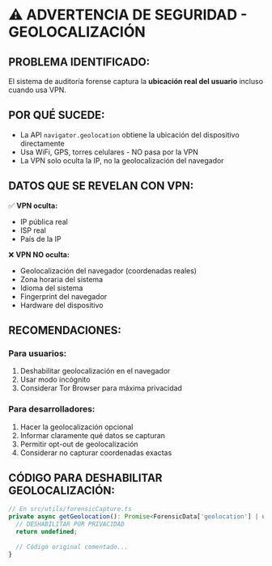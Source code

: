# ⚠️ ADVERTENCIA DE SEGURIDAD - GEOLOCALIZACIÓN

## PROBLEMA IDENTIFICADO:
El sistema de auditoría forense captura la **ubicación real del usuario** incluso cuando usa VPN.

## POR QUÉ SUCEDE:
- La API `navigator.geolocation` obtiene la ubicación del dispositivo directamente
- Usa WiFi, GPS, torres celulares - NO pasa por la VPN
- La VPN solo oculta la IP, no la geolocalización del navegador

## DATOS QUE SE REVELAN CON VPN:
✅ **VPN oculta:**
- IP pública real
- ISP real
- País de la IP

❌ **VPN NO oculta:**
- Geolocalización del navegador (coordenadas reales)
- Zona horaria del sistema
- Idioma del sistema
- Fingerprint del navegador
- Hardware del dispositivo

## RECOMENDACIONES:

### Para usuarios:
1. Deshabilitar geolocalización en el navegador
2. Usar modo incógnito
3. Considerar Tor Browser para máxima privacidad

### Para desarrolladores:
1. Hacer la geolocalización opcional
2. Informar claramente qué datos se capturan
3. Permitir opt-out de geolocalización
4. Considerar no capturar coordenadas exactas

## CÓDIGO PARA DESHABILITAR GEOLOCALIZACIÓN:
```typescript
// En src/utils/forensicCapture.ts
private async getGeolocation(): Promise<ForensicData['geolocation'] | undefined> {
  // DESHABILITAR POR PRIVACIDAD
  return undefined;
  
  // Código original comentado...
}
```
